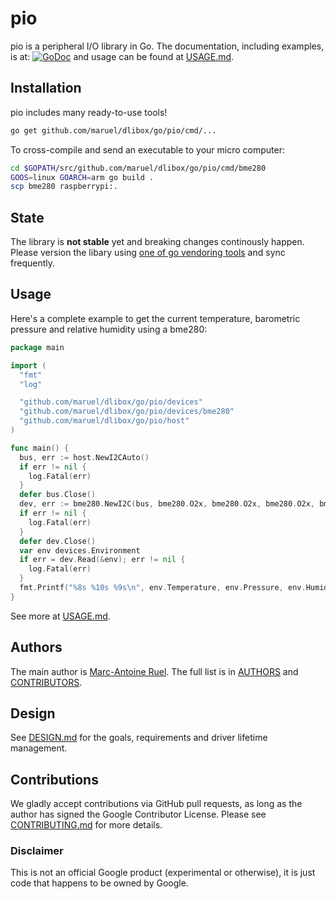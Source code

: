 # pio

pio is a peripheral I/O library in Go. The documentation, including examples, is at:
[![GoDoc](https://godoc.org/github.com/maruel/dlibox/go/pio?status.svg)](https://godoc.org/github.com/maruel/dlibox/go/pio)
and usage can be found at [USAGE.md](USAGE.md).


## Installation

pio includes many ready-to-use tools!

```bash
go get github.com/maruel/dlibox/go/pio/cmd/...
```

To cross-compile and send an executable to your micro computer:

```bash
cd $GOPATH/src/github.com/maruel/dlibox/go/pio/cmd/bme280
GOOS=linux GOARCH=arm go build .
scp bme280 raspberrypi:.
```


## State

The library is **not stable** yet and breaking changes continously happen.
Please version the libary using [one of go vendoring
tools](https://github.com/golang/go/wiki/PackageManagementTools) and sync
frequently.


## Usage

Here's a complete example to get the current temperature, barometric pressure
and relative humidity using a bme280:

```go
package main

import (
  "fmt"
  "log"

  "github.com/maruel/dlibox/go/pio/devices"
  "github.com/maruel/dlibox/go/pio/devices/bme280"
  "github.com/maruel/dlibox/go/pio/host"
)

func main() {
  bus, err := host.NewI2CAuto()
  if err != nil {
    log.Fatal(err)
  }
  defer bus.Close()
  dev, err := bme280.NewI2C(bus, bme280.O2x, bme280.O2x, bme280.O2x, bme280.S500ms, bme280.FOff)
  if err != nil {
    log.Fatal(err)
  }
  defer dev.Close()
  var env devices.Environment
  if err = dev.Read(&env); err != nil {
    log.Fatal(err)
  }
  fmt.Printf("%8s %10s %9s\n", env.Temperature, env.Pressure, env.Humidity)
}
```

See more at [USAGE.md](USAGE.md).


## Authors

The main author is [Marc-Antoine Ruel](https://github.com/maruel). The full list
is in [AUTHORS](AUTHORS) and [CONTRIBUTORS](CONTRIBUTORS).


## Design

See [DESIGN.md](DESIGN.md) for the goals, requirements and driver lifetime
management.


## Contributions

We gladly accept contributions via GitHub pull requests, as long as the author
has signed the Google Contributor License. Please see
[CONTRIBUTING.md](CONTRIBUTING.md) for more details.


### Disclaimer

This is not an official Google product (experimental or otherwise), it
is just code that happens to be owned by Google.
